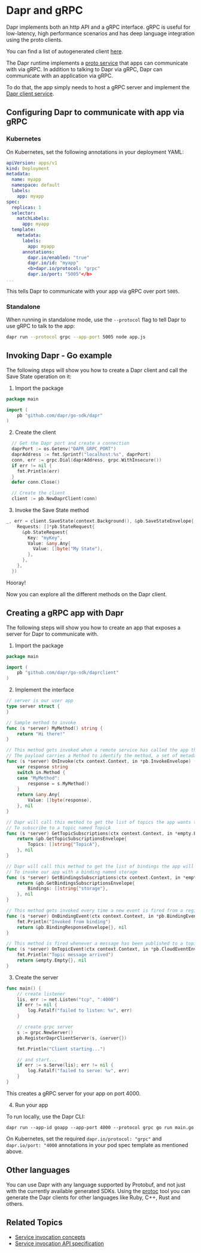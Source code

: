 # Dapr and gRPC

Dapr implements both an http API and a gRPC interface.
gRPC is useful for low-latency, high performance scenarios and has deep language integration using the proto clients.

You can find a list of autogenerated client [here](https://github.com/dapr/docs#sdks).

The Dapr runtime implements a [proto service](https://github.com/dapr/dapr/blob/master/pkg/proto/dapr/dapr.proto) that apps can communicate with via gRPC.
In addition to talking to Dapr via gRPC, Dapr can communicate with an application via gRPC.

To do that, the app simply needs to host a gRPC server and implement the [Dapr client service](https://github.com/dapr/dapr/blob/master/pkg/proto/daprclient/daprclient.proto).

## Configuring Dapr to communicate with app via gRPC

### Kubernetes

On Kubernetes, set the following annotations in your deployment YAML:

```yaml
apiVersion: apps/v1
kind: Deployment
metadata:
  name: myapp
  namespace: default
  labels:
    app: myapp
spec:
  replicas: 1
  selector:
    matchLabels:
      app: myapp
  template:
    metadata:
      labels:
        app: myapp
      annotations:
        dapr.io/enabled: "true"
        dapr.io/id: "myapp"
        <b>dapr.io/protocol: "grpc"
        dapr.io/port: "5005"</b>
...
```

This tells Dapr to communicate with your app via gRPC over port `5005`.

### Standalone

When running in standalone mode, use the `--protocol` flag to tell Dapr to use gRPC to talk to the app:

```bash
dapr run --protocol grpc --app-port 5005 node app.js
```

## Invoking Dapr - Go example

The following steps will show you how to create a Dapr client and call the Save State operation on it:

1. Import the package

```go
package main

import (
    pb "github.com/dapr/go-sdk/dapr"
)
```

2. Create the client

```go
  // Get the Dapr port and create a connection
  daprPort := os.Getenv("DAPR_GRPC_PORT")
  daprAddress := fmt.Sprintf("localhost:%s", daprPort)
  conn, err := grpc.Dial(daprAddress, grpc.WithInsecure())
  if err != nil {
    fmt.Println(err)
  }
  defer conn.Close()

  // Create the client
  client := pb.NewDaprClient(conn)
```

3. Invoke the Save State method

```go
_, err = client.SaveState(context.Background(), &pb.SaveStateEnvelope{
    Requests: []*pb.StateRequest{
      &pb.StateRequest{
        Key: "myKey",
        Value: &any.Any{
          Value: []byte("My State"),
        },
      },
    },
  })
```

Hooray!

Now you can explore all the different methods on the Dapr client.

## Creating a gRPC app with Dapr

The following steps will show you how to create an app that exposes a server for Dapr to communicate with.

1. Import the package

```go
package main

import (
	pb "github.com/dapr/go-sdk/daprclient"
)
```

2. Implement the interface

```go
// server is our user app
type server struct {
}

// Sample method to invoke
func (s *server) MyMethod() string {
	return "Hi there!"
}

// This method gets invoked when a remote service has called the app through Dapr
// The payload carries a Method to identify the method, a set of metadata properties and an optional payload
func (s *server) OnInvoke(ctx context.Context, in *pb.InvokeEnvelope) (*any.Any, error) {
	var response string
	switch in.Method {
	case "MyMethod":
		response = s.MyMethod()
	}
	return &any.Any{
		Value: []byte(response),
	}, nil
}

// Dapr will call this method to get the list of topics the app wants to subscribe to. In this example, we are telling Dapr
// To subscribe to a topic named TopicA
func (s *server) GetTopicSubscriptions(ctx context.Context, in *empty.Empty) (*pb.GetTopicSubscriptionsEnvelope, error) {
	return &pb.GetTopicSubscriptionsEnvelope{
		Topics: []string{"TopicA"},
	}, nil
}

// Dapr will call this method to get the list of bindings the app will get invoked by. In this example, we are telling Dapr
// To invoke our app with a binding named storage
func (s *server) GetBindingsSubscriptions(ctx context.Context, in *empty.Empty) (*pb.GetBindingsSubscriptionsEnvelope, error) {
	return &pb.GetBindingsSubscriptionsEnvelope{
		Bindings: []string{"storage"},
	}, nil
}

// This method gets invoked every time a new event is fired from a registered binding. The message carries the binding name, a payload and optional metadata
func (s *server) OnBindingEvent(ctx context.Context, in *pb.BindingEventEnvelope) (*pb.BindingResponseEnvelope, error) {
	fmt.Println("Invoked from binding")
	return &pb.BindingResponseEnvelope{}, nil
}

// This method is fired whenever a message has been published to a topic that has been subscribed. Dapr sends published messages in a CloudEvents 0.3 envelope.
func (s *server) OnTopicEvent(ctx context.Context, in *pb.CloudEventEnvelope) (*empty.Empty, error) {
	fmt.Println("Topic message arrived")
	return &empty.Empty{}, nil
}

```

3. Create the server

```go
func main() {
	// create listener
	lis, err := net.Listen("tcp", ":4000")
	if err != nil {
		log.Fatalf("failed to listen: %v", err)
	}

	// create grpc server
	s := grpc.NewServer()
	pb.RegisterDaprClientServer(s, &server{})

	fmt.Println("Client starting...")

	// and start...
	if err := s.Serve(lis); err != nil {
		log.Fatalf("failed to serve: %v", err)
	}
}
```

This creates a gRPC server for your app on port 4000.

4. Run your app

To run locally, use the Dapr CLI:

```
dapr run --app-id goapp --app-port 4000 --protocol grpc go run main.go
```

On Kubernetes, set the required `dapr.io/protocol: "grpc"` and `dapr.io/port: "4000` annotations in your pod spec template as mentioned above.

## Other languages

You can use Dapr with any language supported by Protobuf, and not just with the currently available generated SDKs.
Using the [protoc](https://developers.google.com/protocol-buffers/docs/downloads) tool you can generate the Dapr clients for other languages like Ruby, C++, Rust and others.

 ## Related Topics
*  [Service invocation concepts](../../concepts/service-invocation/README.md)
* [Service invocation API specification](../../reference/api/service_invocation_api.md)
